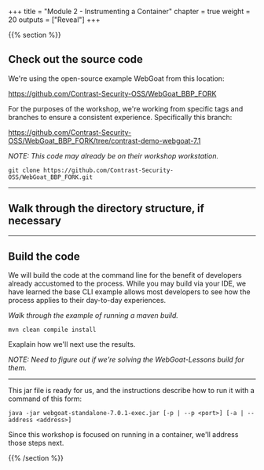+++
title = "Module 2 - Instrumenting a Container"
chapter = true
weight = 20
outputs = ["Reveal"]
+++

{{% section %}}
## Check out the source code

We're using the open-source example WebGoat from this location:

https://github.com/Contrast-Security-OSS/WebGoat_BBP_FORK

For the purposes of the workshop, we're working from specific tags and branches to ensure a consistent experience.  Specifically this branch:

https://github.com/Contrast-Security-OSS/WebGoat_BBP_FORK/tree/contrast-demo-webgoat-7.1

_NOTE: This code may already be on their workshop workstation._

```shell script
git clone https://github.com/Contrast-Security-OSS/WebGoat_BBP_FORK.git
```

---
## Walk through the directory structure, if necessary

---

## Build the code

We will build the code at the command line for the benefit of developers already accustomed to the process.  While you may build via your IDE, we have learned the base CLI example allows most developers to see how the process applies to their day-to-day experiences.

_Walk through the example of running a maven build._

```shell script
mvn clean compile install
```

Exaplain how we'll next use the results. 

_NOTE: Need to figure out if we're solving the WebGoat-Lessons build for them._

---

This jar file is ready for us, and the instructions describe how to run it with a command of this form:

```shell script
java -jar webgoat-standalone-7.0.1-exec.jar [-p | --p <port>] [-a | --address <address>]
```

Since this workshop is focused on running in a container, we'll address those steps next.

{{% /section %}}
